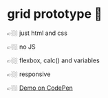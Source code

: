 # grid prototype 🛫

👉🏼 just html and css

👉🏼 no JS

👉🏼 flexbox, calc() and variables

👉🏼 responsive

👉🏼 [Demo on CodePen](https://codepen.io/maxeuler97/pen/rNBrVWX)